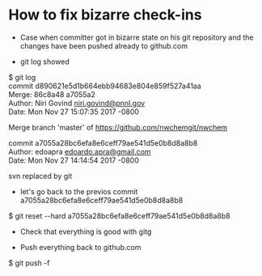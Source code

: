 How to fix bizarre check-ins
====

* Case when committer got in bizarre state on his git repository and
the changes have been pushed already to github.com

* git log showed

$ git log  
commit d890621e5d1b664ebb94683e804e859f527a41aa  
Merge: 86c8a48 a7055a2  
Author: Niri Govind <niri.govind@pnnl.gov>  
Date:   Mon Nov 27 15:07:35 2017 -0800  

Merge branch 'master' of https://github.com/nwchemgit/nwchem

commit a7055a28bc6efa8e6ceff79ae541d5e0b8d8a8b8    
Author: edoapra <edoardo.apra@gmail.com>  
Date:   Mon Nov 27 14:14:54 2017 -0800  

svn replaced by git
    
*  let's go back to the previos commit a7055a28bc6efa8e6ceff79ae541d5e0b8d8a8b8

$ git reset --hard a7055a28bc6efa8e6ceff79ae541d5e0b8d8a8b8

* Check that everything is good with gitg

* Push everything back to github.com

$ git push -f
   
